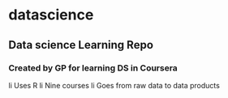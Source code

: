 # datascience
## Data science Learning Repo
### Created by GP for learning DS in Coursera
li Uses R
li Nine courses
li Goes from raw data to data products
